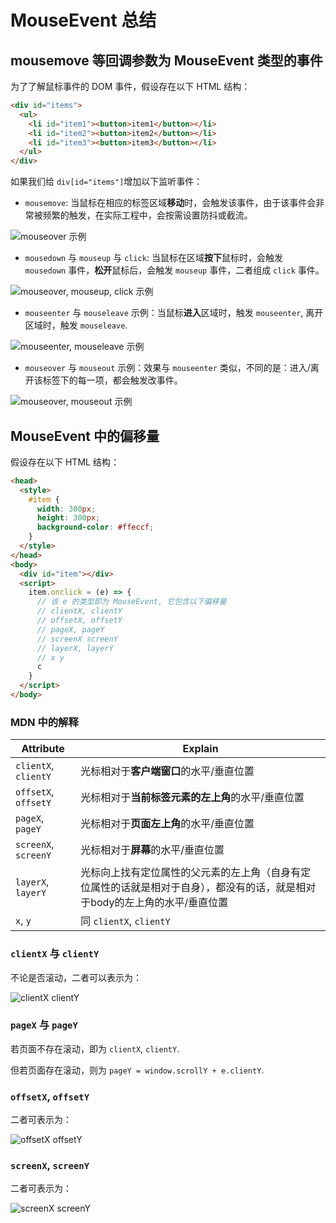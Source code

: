 # MouseEvent 总结

## mousemove 等回调参数为 MouseEvent 类型的事件

为了了解鼠标事件的 DOM 事件，假设存在以下 HTML 结构：

```html
<div id="items">
  <ul>
    <li id="item1"><button>item1</button></li>
    <li id="item2"><button>item2</button></li>
    <li id="item3"><button>item3</button></li>
  </ul>
</div>
```

如果我们给 `div[id="items"]`增加以下监听事件：

- `mousemove`: 当鼠标在相应的标签区域**移动**时，会触发该事件，由于该事件会非常被频繁的触发，在实际工程中，会按需设置防抖或截流。

![mouseover 示例](https://img-blog.csdnimg.cn/20210404104003811.gif)

- `mousedown` 与 `mouseup` 与 `click`: 当鼠标在区域**按下**鼠标时，会触发 `mousedown` 事件，**松开**鼠标后，会触发 `mouseup` 事件，二者组成 `click` 事件。

![mouseover, mouseup, click 示例](https://img-blog.csdnimg.cn/20210404104359877.gif)

- `mouseenter` 与 `mouseleave` 示例：当鼠标**进入**区域时，触发 `mouseenter`, 离开区域时，触发 `mouseleave`.

![mouseenter, mouseleave 示例](https://img-blog.csdnimg.cn/20210404104848256.gif)

- `mouseover` 与 `mouseout` 示例：效果与 `mouseenter` 类似，不同的是：进入/离开该标签下的每一项，都会触发改事件。

![mouseover, mouseout 示例](https://img-blog.csdnimg.cn/20210404105429610.gif)

## MouseEvent 中的偏移量

假设存在以下 HTML 结构：

```html
<head>
  <style>
    #item {
      width: 300px;
      height: 300px;
      background-color: #ffeccf;
    }
  </style>
</head>
<body>
  <div id="item"></div>
  <script>
    item.onclick = (e) => {
      // 该 e 的类型即为 MouseEvent, 它包含以下偏移量
      // clientX, clientY
      // offsetX, offsetY
      // pageX, pageY
      // screenX screenY
      // layerX, layerY
      // x y
      c
    }
  </script>
</body>
```

### MDN 中的解释

| Attribute | Explain |
| -         | - |
| `clientX`, `clientY` | 光标相对于**客户端窗口**的水平/垂直位置|
| `offsetX`, `offsetY` | 光标相对于**当前标签元素的左上角**的水平/垂直位置|
| `pageX`, `pageY`     | 光标相对于**页面左上角**的水平/垂直位置|
| `screenX`, `screenY` | 光标相对于**屏幕**的水平/垂直位置|
| `layerX`, `layerY`   | 光标向上找有定位属性的父元素的左上角（自身有定位属性的话就是相对于自身），都没有的话，就是相对于body的左上角的水平/垂直位置|
| `x`, `y`             | 同 `clientX`, `clientY`|

### `clientX` 与 `clientY`

不论是否滚动，二者可以表示为：

![clientX clientY](https://img-blog.csdnimg.cn/20210404135312853.png)

### `pageX` 与 `pageY`

若页面不存在滚动，即为 `clientX`, `clientY`.

但若页面存在滚动，则为 `pageY = window.scrollY + e.clientY`.

### `offsetX`, `offsetY`

二者可表示为：

![offsetX offsetY](https://img-blog.csdnimg.cn/20210404135500703.png)

### `screenX`, `screenY`

二者可表示为：

![screenX screenY](https://img-blog.csdnimg.cn/20210404135727384.png)
